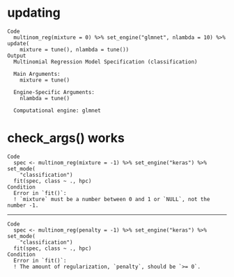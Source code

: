 # updating

    Code
      multinom_reg(mixture = 0) %>% set_engine("glmnet", nlambda = 10) %>% update(
        mixture = tune(), nlambda = tune())
    Output
      Multinomial Regression Model Specification (classification)
      
      Main Arguments:
        mixture = tune()
      
      Engine-Specific Arguments:
        nlambda = tune()
      
      Computational engine: glmnet 
      

# check_args() works

    Code
      spec <- multinom_reg(mixture = -1) %>% set_engine("keras") %>% set_mode(
        "classification")
      fit(spec, class ~ ., hpc)
    Condition
      Error in `fit()`:
      ! `mixture` must be a number between 0 and 1 or `NULL`, not the number -1.

---

    Code
      spec <- multinom_reg(penalty = -1) %>% set_engine("keras") %>% set_mode(
        "classification")
      fit(spec, class ~ ., hpc)
    Condition
      Error in `fit()`:
      ! The amount of regularization, `penalty`, should be `>= 0`.

